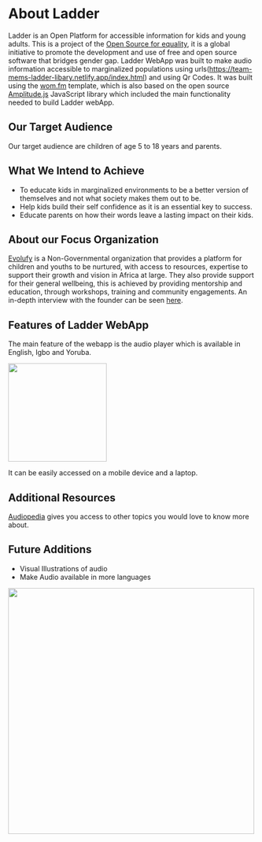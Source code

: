 # About Ladder
Ladder is an Open Platform for accessible information for kids and young adults. This is a project of the [Open Source for equality](https://www.oseq.org/), it is a global initiative to promote the development and use of free and open source software that bridges gender gap.
	Ladder WebApp was built to make audio information accessible to marginalized populations using urls(https://team-mems-ladder-libary.netlify.app/index.html) and using Qr Codes.
	It was built using the [wom.fm](https://github.com/OSEQorg/WOM.fm-Sandbox) template, which is also based on the open source [Amplitude.js](https://521dimensions.com/open-source/amplitudejs/docs)  JavaScript library which included the main functionality needed to build Ladder webApp.

## Our Target Audience
Our target audience are children of age 5 to 18 years and parents.

## What We Intend to Achieve
* To educate kids in marginalized environments to be a better version of themselves and not what society makes them out to be.
* Help kids build their self confidence as it is an essential key to success.
* Educate parents on how their words leave a lasting impact on their kids.

## About our Focus Organization
[Evolufy](https://www.evolufyafrica.org/) is a Non-Governmental organization that provides a platform for children and youths to be nurtured, with access to resources, expertise to support their growth and vision in Africa at large. They also provide support for their general wellbeing, this is achieved by providing mentorship and education, through workshops, training and community engagements. An in-depth interview with the founder can be seen [here](https://drive.google.com/file/d/1c_Qi4Da_j168nrbeTzmRosmpJjnqcsXd/view).

## Features of Ladder WebApp
The main feature of the webapp is the audio player which is available in English, Igbo and Yoruba.

<img src="https://user-images.githubusercontent.com/47542166/199079947-40fc09f5-9f74-48e7-9043-6edb71216d52.jpg" width="200" height="200">


It can be easily accessed on a mobile device and a laptop.

## Additional Resources
[Audiopedia](https://www.audiopedia.org/) gives you access to other topics you would love to know more about.

## Future Additions
* Visual Illustrations of audio
* Make Audio available in more languages

<img src="https://user-images.githubusercontent.com/47542166/199103772-a3df4cfa-e281-4790-a519-360ff1711a74.png" width="500" height="500">

